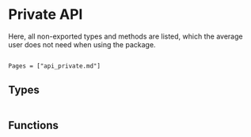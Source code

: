 # Private API

Here, all non-exported types and methods are listed, which the average user does not need when using the package.

```@meta

```

```@index
Pages = ["api_private.md"]
```

## Types
```@docs

```

## Functions
```@docs

```